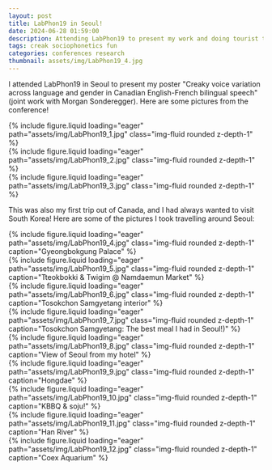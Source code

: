 ```yaml
---
layout: post
title: LabPhon19 in Seoul!
date: 2024-06-28 01:59:00
description: Attending LabPhon19 to present my work and doing tourist things in Seoul
tags: creak sociophonetics fun
categories: conferences research
thumbnail: assets/img/LabPhon19_4.jpg
---
```


I attended LabPhon19 in Seoul to present my poster "Creaky voice variation across language and gender in Canadian English-French bilingual speech" (joint work with Morgan Sonderegger). Here are some pictures from the conference!

<div class="row mt-3">
    <div class="col-sm mt-3 mt-md-0">
        {% include figure.liquid loading="eager" path="assets/img/LabPhon19_1.jpg" class="img-fluid rounded z-depth-1" %}
    </div>
    <div class="col-sm mt-3 mt-md-0">
        {% include figure.liquid loading="eager" path="assets/img/LabPhon19_2.jpg" class="img-fluid rounded z-depth-1" %}
    </div>
    <div class="col-sm mt-3 mt-md-0">
        {% include figure.liquid loading="eager" path="assets/img/LabPhon19_3.jpg" class="img-fluid rounded z-depth-1" %}
    </div>
</div>  
  
  
This was also my first trip out of Canada, and I had always wanted to visit South Korea! Here are some of the pictures I took travelling around Seoul:

<div class="row mt-3">
    <div class="col-sm mt-3 mt-md-0">
        {% include figure.liquid loading="eager" path="assets/img/LabPhon19_4.jpg" class="img-fluid rounded z-depth-1" caption="Gyeongbokgung Palace" %}
    </div>
    <div class="col-sm mt-3 mt-md-0">
        {% include figure.liquid loading="eager" path="assets/img/LabPhon19_5.jpg" class="img-fluid rounded z-depth-1" caption="Tteokbokki & Twigim @ Namdaemun Market" %}
    </div>
    <div class="col-sm mt-3 mt-md-0">
        {% include figure.liquid loading="eager" path="assets/img/LabPhon19_6.jpg" class="img-fluid rounded z-depth-1" caption="Tosokchon Samgyetang interior" %}
    </div>
    <div class="col-sm mt-3 mt-md-0">
        {% include figure.liquid loading="eager" path="assets/img/LabPhon19_7.jpg" class="img-fluid rounded z-depth-1" caption="Tosokchon Samgyetang: The best meal I had in Seoul!)" %}
    </div>
    <div class="col-sm mt-3 mt-md-0">
        {% include figure.liquid loading="eager" path="assets/img/LabPhon19_8.jpg" class="img-fluid rounded z-depth-1" caption="View of Seoul from my hotel" %}
    </div>
    <div class="col-sm mt-3 mt-md-0">
        {% include figure.liquid loading="eager" path="assets/img/LabPhon19_9.jpg" class="img-fluid rounded z-depth-1" caption="Hongdae" %}
    </div>
    <div class="col-sm mt-3 mt-md-0">
        {% include figure.liquid loading="eager" path="assets/img/LabPhon19_10.jpg" class="img-fluid rounded z-depth-1" caption="KBBQ & soju!" %}
    </div>
    <div class="col-sm mt-3 mt-md-0">
        {% include figure.liquid loading="eager" path="assets/img/LabPhon19_11.jpg" class="img-fluid rounded z-depth-1" caption="Han River" %}
    </div>
    <div class="col-sm mt-3 mt-md-0">
        {% include figure.liquid loading="eager" path="assets/img/LabPhon19_12.jpg" class="img-fluid rounded z-depth-1" caption="Coex Aquarium" %}
    </div>
</div>  
